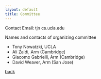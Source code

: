 ```yaml
---
layout: default
title: Committee
---
```


Contact Email: tjn cs.ucla.edu

Names and contacts of organizing committee
* Tony Nowatzki, UCLA 
* Ali Zaidi, Arm (Cambridge)	
* Giacomo Gabrielli, Arm (Cambridge)	
* David Weaver, Arm (San Jose)	


[back](./)

